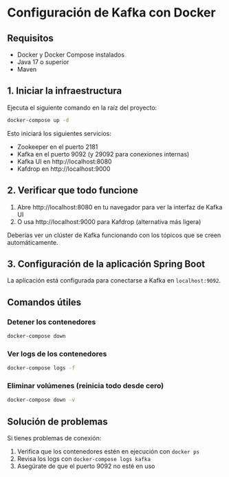 # Configuración de Kafka con Docker

## Requisitos
- Docker y Docker Compose instalados
- Java 17 o superior
- Maven

## 1. Iniciar la infraestructura

Ejecuta el siguiente comando en la raíz del proyecto:

```bash
docker-compose up -d
```

Esto iniciará los siguientes servicios:
- Zookeeper en el puerto 2181
- Kafka en el puerto 9092 (y 29092 para conexiones internas)
- Kafka UI en http://localhost:8080
- Kafdrop en http://localhost:9000

## 2. Verificar que todo funcione

1. Abre http://localhost:8080 en tu navegador para ver la interfaz de Kafka UI
2. O usa http://localhost:9000 para Kafdrop (alternativa más ligera)

Deberías ver un clúster de Kafka funcionando con los tópicos que se creen automáticamente.

## 3. Configuración de la aplicación Spring Boot

La aplicación está configurada para conectarse a Kafka en `localhost:9092`.

## Comandos útiles

### Detener los contenedores
```bash
docker-compose down
```

### Ver logs de los contenedores
```bash
docker-compose logs -f
```

### Eliminar volúmenes (reinicia todo desde cero)
```bash
docker-compose down -v
```

## Solución de problemas

Si tienes problemas de conexión:
1. Verifica que los contenedores estén en ejecución con `docker ps`
2. Revisa los logs con `docker-compose logs kafka`
3. Asegúrate de que el puerto 9092 no esté en uso
